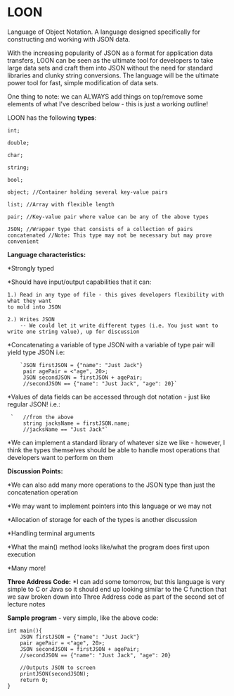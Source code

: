 # LOON
Language of Object Notation. A language designed specifically for constructing and working with JSON data.

With the increasing popularity of JSON as a format for application data transfers, LOON
can be seen as the ultimate tool for developers to take large data sets and craft them
into JSON without the need for standard libraries and clunky string conversions. The 
language will be the ultimate power tool for fast, simple modification of data sets.

One thing to note: we can ALWAYS add things on top/remove some elements of what I've 
described below - this is just a working outline!


LOON has the following **types**:


`int;`

`double;`

`char;`

`string;`

`bool;`

`object; //Container holding several key-value pairs`

`list; //Array with flexible length`

`pair; //Key-value pair where value can be any of the above types `

`JSON; //Wrapper type that consists of a collection of pairs concatenated
      //Note: This type may not be necessary but may prove convenient`
      
      
**Language characteristics:**

*Strongly typed

*Should have input/output capabilities that it can:

    1.) Read in any type of file - this gives developers flexibility with what they want
    to mold into JSON
    
    2.) Writes JSON
        -- We could let it write different types (i.e. You just want to write one string value), up for discussion 


*Concatenating a variable of type JSON with a variable of type pair will yield type JSON
    i.e: 
    
        `JSON firstJSON = {"name": "Just Jack"}
         pair agePair = <"age", 20>;
         JSON secondJSON = firstJSON + agePair;
         //secondJSON == {"name": "Just Jack", "age": 20}`
         
         
*Values of data fields can be accessed through dot notation - just like regular JSON!
    i.e.:
     
     `   //from the above
         string jacksName = firstJSON.name;
         //jacksName == "Just Jack"`    
                           
*We can implement a standard library of whatever size we like - however, I think the 
types themselves should be able to handle most operations that developers want to perform
on them


**Discussion Points:**

*We can also add many more operations to the JSON type than just the concatenation operation

*We may want to implement pointers into this language or we may not

*Allocation of storage for each of the types is another discussion

*Handling terminal arguments

*What the main() method looks like/what the program does first upon execution

*Many more!


**Three Address Code:**
*I can add some tomorrow, but this language is very simple to C or Java so it should
end up looking similar to the C function that we saw broken down into Three Address 
code as part of the second set of lecture notes  

**Sample program** - very simple, like the above code:
    
    int main(){
        JSON firstJSON = {"name": "Just Jack"}
        pair agePair = <"age", 20>;
        JSON secondJSON = firstJSON + agePair;
        //secondJSON == {"name": "Just Jack", "age": 20}
        
        //Outputs JSON to screen
        printJSON(secondJSON);
        return 0;
    }
   
